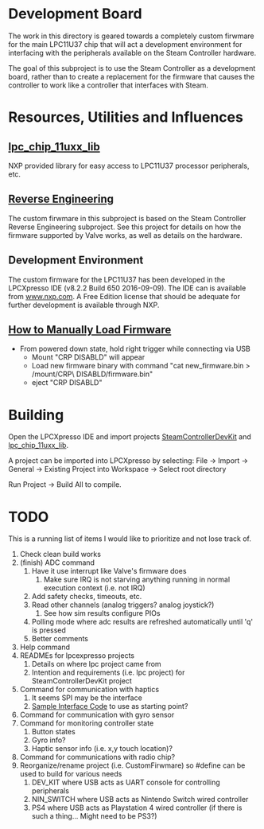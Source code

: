 # Development Board

The work in this directory is geared towards a completely custom firwmare for 
 the main LPC11U37 chip that will act a development environment for interfacing
 with the peripherals available on the Steam Controller hardware. 

The goal of this subproject is to use the Steam Controller as a development board, 
 rather than to create a replacement for the firmware that causes the controller 
 to work like a controller that interfaces with Steam.

# Resources, Utilities and Influences

## [lpc_chip_11uxx_lib](./lpc_chip_11uxx_lib)

NXP provided library for easy access to LPC11U37 processor peripherals, etc.

## [Reverse Engineering](../ReverseEngineering/)

The custom firwmare in this subproject is based on the Steam Controller 
 Reverse Engineering subproject. See this project for details on how the
 firmware supported by Valve works, as well as details on the hardware. 

## Development Environment

The custom firmware for the LPC11U37 has been developed in the LPCXpresso IDE 
 (v8.2.2 Build 650 2016-09-09). The IDE can is available from www.nxp.com.
 A Free Edition license that should be adequate for further development is 
 available through NXP.

## [How to Manually Load Firmware](https://steamcommunity.com/sharedfiles/filedetails/?id=572740074)

* From powered down state, hold right trigger while connecting via USB
    * Mount "CRP DISABLD" will appear
    * Load new firmware binary with command "cat new_firmware.bin > /mount/CRP\ DISABLD/firmware.bin"
    * eject "CRP DISABLD"

# Building

Open the LPCXpresso IDE and import projects [SteamControllerDevKit](./SteamControllerDevKit) 
 and [lpc_chip_11uxx_lib](./lpc_chip_11uxx_lib).

A project can be imported into LPCXpresso by selecting: 
 File -> Import -> General -> Existing Project into Workspace -> Select root directory

Run Project -> Build All to compile.

# TODO

This is a running list of items I would like to prioritize and not lose track
 of.

1. Check clean build works
1. (finish) ADC command
    1. Have it use interrupt like Valve's firmware does
        1. Make sure IRQ is not starving anything running in normal execution context (i.e. not IRQ)
    1. Add safety checks, timeouts, etc.
    1. Read other channels (analog triggers? analog joystick?)
        1. See how sim results configure PIOs
    1. Polling mode where adc results are refreshed automatically until 'q' is pressed
    1. Better comments
1. Help command
1. READMEs for lpcexpresso projects
    1. Details on where lpc project came from
    1. Intention and requirements (i.e. lpc project) for SteamControllerDevKit project
1. Command for communication with haptics
    1. It seems SPI may be the interface
    1. [Sample Interface Code](https://github.com/cirque-corp/Cirque_Pinnacle_1CA027) to use as starting point?
1. Command for communication with gyro sensor
1. Command for monitoring controller state
    1. Button states
    1. Gyro info?
    1. Haptic sensor info (i.e. x,y touch location)?
1. Command for communications with radio chip?
1. Reorganize/rename project (i.e. CustomFirwmare) so #define can be used to build for various needs
    1. DEV_KIT where USB acts as UART console for controlling peripherals
    1. NIN_SWITCH where USB acts as Nintendo Switch wired controller
    1. PS4 where USB acts as Playstation 4 wired controller (if there is such a thing... Might need to be PS3?)
